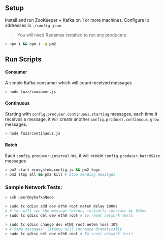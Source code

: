 ## Setup
Install and run ZooKeeper + Kafka on 1 or more machines.
Configure ip addresses in `./config.json`

> You will need Radamsa installed to run any producers.

```bash
> npm i && npm i -g pm2
```

## Run Scripts
#### Consumer
A simple Kafka consumer which will count received messages
```bash
> node fuzz/consumer.js
```
#### Continuous
Starting with `config.producer.continuous.starting` messages, each time it receives a message, it will create another `config.producer.continuous.grow` messages.
```bash
> node fuzz/continuous.js
```
#### Batch
Each `config.producer.interval` ms, it will create `config.producer.batchSize` messages
```bash
> pm2 start ecosystem.config.js && pm2 logs
> pm2 stop all && pm2 kill # Stop sending messages
```

### Sample Network Tests:
```bash
> ssh user@myKafkaNode

> sudo tc qdisc add dev eth0 root netem delay 100ms
> # You will see the message latency instantly increase by 100ms
> sudo tc qdisc del dev eth0 root # To reset network tests

> sudo tc qdisc change dev eth0 root netem loss 10%
> # Some messages' latency will increase dramatically
> sudo tc qdisc del dev eth0 root # To reset network tests
```